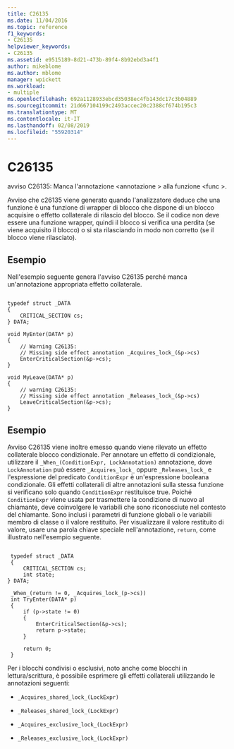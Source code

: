 ```yaml
---
title: C26135
ms.date: 11/04/2016
ms.topic: reference
f1_keywords:
- C26135
helpviewer_keywords:
- C26135
ms.assetid: e9515189-8d21-473b-89f4-8b92ebd3a4f1
author: mikeblome
ms.author: mblome
manager: wpickett
ms.workload:
- multiple
ms.openlocfilehash: 692a1128933ebcd35038ec4fb143dc17c3b04889
ms.sourcegitcommit: 21d667104199c2493accec20c2388cf674b195c3
ms.translationtype: MT
ms.contentlocale: it-IT
ms.lasthandoff: 02/08/2019
ms.locfileid: "55920314"
---
```

# <a name="c26135"></a>C26135
avviso C26135: Manca l'annotazione \<annotazione > alla funzione \<func >.

 Avviso che c26135 viene generato quando l'analizzatore deduce che una funzione è una funzione di wrapper di blocco che dispone di un blocco acquisire o effetto collaterale di rilascio del blocco. Se il codice non deve essere una funzione wrapper, quindi il blocco si verifica una perdita (se viene acquisito il blocco) o si sta rilasciando in modo non corretto (se il blocco viene rilasciato).

## <a name="example"></a>Esempio
 Nell'esempio seguente genera l'avviso C26135 perché manca un'annotazione appropriata effetto collaterale.

```

typedef struct _DATA
{
    CRITICAL_SECTION cs;
} DATA;

void MyEnter(DATA* p)
{
    // Warning C26135:
    // Missing side effect annotation _Acquires_lock_(&p->cs)
    EnterCriticalSection(&p->cs);
}

void MyLeave(DATA* p)
{
    // warning C26135:
    // Missing side effect annotation _Releases_lock_(&p->cs)
    LeaveCriticalSection(&p->cs);
}
```

## <a name="example"></a>Esempio
 Avviso C26135 viene inoltre emesso quando viene rilevato un effetto collaterale blocco condizionale. Per annotare un effetto di condizionale, utilizzare il `_When_(ConditionExpr, LockAnnotation)` annotazione, dove `LockAnnotation` può essere `_Acquires_lock_` oppure `_Releases_lock_` e l'espressione del predicato `ConditionExpr` è un'espressione booleana condizionale. Gli effetti collaterali di altre annotazioni sulla stessa funzione si verificano solo quando `ConditionExpr` restituisce true. Poiché `ConditionExpr` viene usata per trasmettere la condizione di nuovo al chiamante, deve coinvolgere le variabili che sono riconosciute nel contesto del chiamante. Sono inclusi i parametri di funzione globali o le variabili membro di classe o il valore restituito. Per visualizzare il valore restituito di valore, usare una parola chiave speciale nell'annotazione, `return`, come illustrato nell'esempio seguente.

```

 typedef struct _DATA
 {
     CRITICAL_SECTION cs;
     int state;
} DATA;

 _When_(return != 0, _Acquires_lock_(p->cs))
 int TryEnter(DATA* p)
 {
     if (p->state != 0)
     {
         EnterCriticalSection(&p->cs);
         return p->state;
     }

     return 0;
 }
```

 Per i blocchi condivisi o esclusivi, noto anche come blocchi in lettura/scrittura, è possibile esprimere gli effetti collaterali utilizzando le annotazioni seguenti:

-   `_Acquires_shared_lock_(LockExpr)`

-   `_Releases_shared_lock_(LockExpr)`

-   `_Acquires_exclusive_lock_(LockExpr)`

-   `_Releases_exclusive_lock_(LockExpr)`